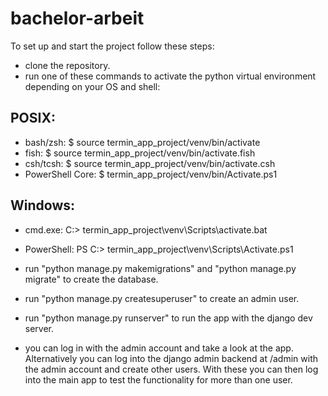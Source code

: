 # bachelor-arbeit

To set up and start the project follow these steps:

- clone the repository.
- run one of these commands to activate the python virtual environment depending on your OS and shell:

## POSIX:
- bash/zsh:          $ source termin_app_project/venv/bin/activate
- fish:              $ source termin_app_project/venv/bin/activate.fish
- csh/tcsh:          $ source termin_app_project/venv/bin/activate.csh
- PowerShell Core:   $ termin_app_project/venv/bin/Activate.ps1

## Windows:
- cmd.exe:           C:\> termin_app_project\venv\Scripts\activate.bat
- PowerShell:        PS C:\> termin_app_project\venv\Scripts\Activate.ps1
        
        
- run "python manage.py makemigrations" and "python manage.py migrate" to create the database.
- run "python manage.py createsuperuser" to create an admin user.
- run "python manage.py runserver" to run the app with the django dev server.
- you can log in with the admin account and take a look at the app. Alternatively you can log into the django admin backend at /admin with the admin account 
and create other users. With these you can then log into the main app to test the functionality for more than one user.
